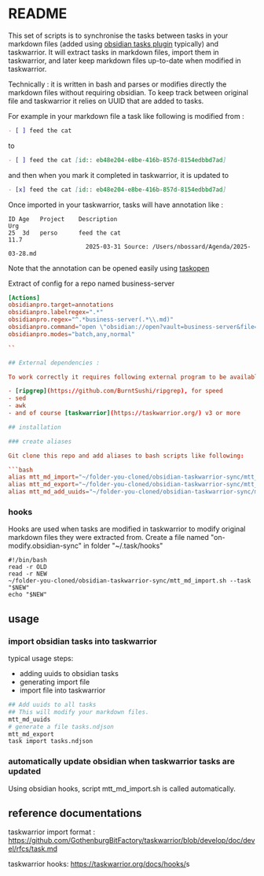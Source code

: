 # README

This set of scripts is to synchronise the tasks between tasks in your markdown files (added using [obsidian tasks plugin](https://github.com/obsidian-tasks-group/obsidian-tasks) typically) and taskwarrior.
It will extract tasks in markdown files, import them in taskwarrior, and later keep markdown files up-to-date when modified in taskwarrior.

Technically : it is written in bash and parses or modifies directly the markdown files without requiring obsidian. To keep track between original file and taskwarrior it relies on UUID that are added to tasks.

For example in your markdown file a task like following is modified from :
```markdown
- [ ] feed the cat
```
to

```markdown
- [ ] feed the cat [id:: eb48e204-e8be-416b-857d-8154edbbd7ad]
```

and then when you mark it completed in taskwarrior, it is updated to

```markdown
- [x] feed the cat [id:: eb48e204-e8be-416b-857d-8154edbbd7ad]
```

Once imported in your taskwarrior, tasks will have annotation like :

```text
ID Age   Project    Description                                                                                                                                        Urg
25  3d   perso      feed the cat                                                                                                        11.7
                      2025-03-31 Source: /Users/nbossard/Agenda/2025-03-28.md
```

Note that the annotation can be opened easily using [taskopen](https://github.com/jschlatow/taskopen)

Extract of config for a repo named business-server
```rc
[Actions]
obsidianpro.target=annotations
obsidianpro.labelregex=".*"
obsidianpro.regex="^.*business-server(.*\\.md)"
obsidianpro.command="open \"obsidian://open?vault=business-server&file=$LAST_MATCH\""
obsidianpro.modes="batch,any,normal"

``

## External dependencies :

To work correctly it requires following external program to be available on your computer :

- [ripgrep](https://github.com/BurntSushi/ripgrep), for speed
- sed
- awk
- and of course [taskwarrior](https://taskwarrior.org/) v3 or more

## installation

### create aliases

Git clone this repo and add aliases to bash scripts like following:

```bash
alias mtt_md_import="~/folder-you-cloned/obsidian-taskwarrior-sync/mtt_md_import.sh"
alias mtt_md_export="~/folder-you-cloned/obsidian-taskwarrior-sync/mtt_md_export.sh"
alias mtt_md_add_uuids="~/folder-you-cloned/obsidian-taskwarrior-sync/mtt_md_add_uuids.sh"
```

### hooks

Hooks are used when tasks are modified in taskwarrior to modify original markdown files they were extracted from.
Create a file named "on-modify.obsidian-sync" in folder "~/.task/hooks"
```
#!/bin/bash
read -r OLD
read -r NEW
~/folder-you-cloned/obsidian-taskwarrior-sync/mtt_md_import.sh --task "$NEW"
echo "$NEW"
```

## usage

### import obsidian tasks into taskwarrior

typical usage steps:

- adding uuids to obsidian tasks
- generating import file
- import file into taskwarrior

```bash
## Add uuids to all tasks
## This will modify your markdown files.
mtt_md_uuids
# generate a file tasks.ndjson
mtt_md_export
task import tasks.ndjson
```

### automatically update obsidian when taskwarrior tasks are updated

Using obsidian hooks, script mtt_md_import.sh is called automatically.

## reference documentations

taskwarrior import format : <https://github.com/GothenburgBitFactory/taskwarrior/blob/develop/doc/devel/rfcs/task.md>

taskwarrior hooks: <https://taskwarrior.org/docs/hooks/>s

